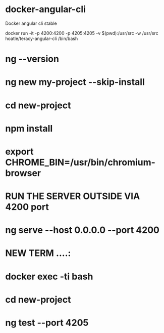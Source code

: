 # docker-angular-cli
Docker angular cli stable

docker run -it -p 4200:4200 -p 4205:4205 -v $(pwd):/usr/src -w /usr/src hoatle/teracy-angular-cli /bin/bash
# ng --version
# ng new my-project --skip-install
# cd new-project
# npm install
# export CHROME_BIN=/usr/bin/chromium-browser
# RUN THE SERVER OUTSIDE VIA 4200 port
# ng serve --host 0.0.0.0 --port 4200
# NEW TERM ....:
# docker exec -ti <container runnin> bash
# cd new-project
# ng test --port 4205
